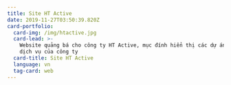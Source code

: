 ```yaml
---
title: Site HT Active
date: 2019-11-27T03:50:39.820Z
card-portfolio:
  card-img: /img/htactive.jpg
  card-lead: >-
    Website quảng bá cho công ty HT Active, mục đính hiển thị các dự án, các
    dịch vụ của công ty
  card-title: Site HT Active
  language: vn
  tag-card: web
---
```


